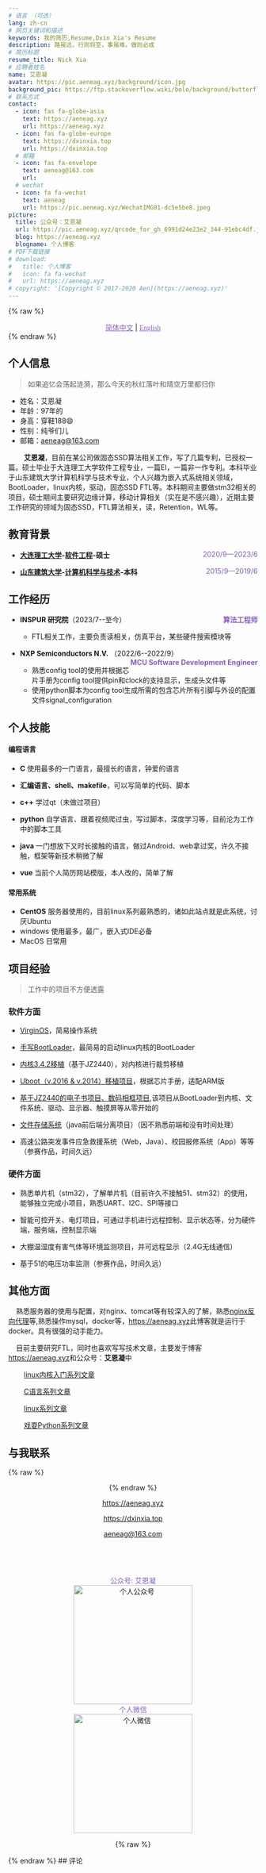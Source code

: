 ```yaml
---
# 语言 （可选）
lang: zh-cn
# 网页关键词和描述
keywords: 我的简历,Resume,Dxin Xia's Resume
description: 路虽远，行则将至，事虽难，做则必成
# 简历标题
resume_title: Nick Xia
# 应聘者姓名
name: 艾恩凝
avatar: https://pic.aeneag.xyz/background/icon.jpg
background_pic: https://ftp.stackoverflow.wiki/bolo/background/butterfly/4.jpg
# 联系方式
contact:
  - icon: fas fa-globe-asia
    text: https://aeneag.xyz
    url: https://aeneag.xyz
  - icon: fas fa-globe-europe
    text: https://dxinxia.top
    url: https://dxinxia.top    
  # 邮箱
  - icon: fas fa-envelope
    text: aeneag@163.com
    url:   
  # wechat
  - icon: fa fa-wechat
    text: aeneag
    url: https://pic.aeneag.xyz/WechatIMG91-dc5e5be8.jpeg
picture:
  title: 公众号：艾恩凝
  url: https://pic.aeneag.xyz/qrcode_for_gh_6991d24e23e2_344-91ebc4df.jpg
  blog: https://aeneag.xyz
  blogname: 个人博客
# PDF下载链接
# download:
#   title: 个人博客
#   icon: fa fa-wechat
#   url: https://aeneag.xyz
# copyright: '[Copyright © 2017-2020 Aen](https://aeneag.xyz)'
---
```


{% raw %}
<center>
<a style="color:#845ec2;font-family: Times New Roman;" href='/'>简体中文</a> | <a style="color:#845ec2;font-family: Times New Roman;" href='/en-us/'>English</a>
</center>
{% endraw %}

## <i class="fas fa-flag"></i> 个人信息 
<!-- ## <i class="fa fa-id-card-o"></i> 个人信息  -->
> 如果追忆会荡起涟漪，那么今天的秋红落叶和晴空万里都归你

- 姓名：艾恩凝
- 年龄：97年的
- 身高：穿鞋188😄
- 性别：纯爷们儿
- 邮箱：aeneag@163.com

&nbsp;&nbsp;&nbsp;&nbsp;&nbsp;&nbsp;&nbsp;&nbsp;**艾恩凝**，目前在某公司做固态SSD算法相关工作，写了几篇专利，已授权一篇。硕士毕业于大连理工大学软件工程专业，一篇EI，一篇非一作专利。本科毕业于山东建筑大学计算机科学与技术专业，个人兴趣为嵌入式系统相关领域，BootLoader，linux内核，驱动，固态SSD FTL等。本科期间主要做stm32相关的项目，硕士期间主要研究边缘计算，移动计算相关（实在是不感兴趣），近期主要工作研究的领域为固态SSD，FTL算法相关，读，Retention，WL等。



## <i class="fas fa-user-graduate"></i> 教育背景



* **[大连理工大学](https://www.dlut.edu.cn/)-[软件工程](https://ss.dlut.edu.cn/)-硕士**  <a style="float:right; color: #845ec2; width:auto;">2020/9—2023/6</a>

* **[山东建筑大学](https://www.sdjzu.edu.cn/)-[计算机科学与技术](https://www.sdjzu.edu.cn/jsjkx/)-本科**  <a style="float:right; color: #845ec2; width:auto;">2015/9—2019/6</a>
<!-- <p align="right">2020/9—2023/6</p> -->

## <i class="fa fa-tags"></i> 工作经历

* **INSPUR 研究院**（2023/7--至今）  <a style="float:right; color: #845ec2; width:auto;">**算法工程师**</a>

  * FTL相关工作，主要负责读相关，仿真平台，某些硬件搜索模块等

* **NXP Semiconductors N.V.** （2022/6--2022/9） <a style="float:right; color: #845ec2; width:auto;">**MCU Software Development Engineer**</a>

  * 熟悉config tool的使用并根据芯片手册为config tool提供pin和clock的支持显示，生成头文件等
  * 使用python脚本为config tool生成所需的包含芯片所有引脚与外设的配置文件signal_configuration

##  <i class="fa fa-star"></i> 个人技能

#### 编程语言
* **C** 使用最多的一门语言，最擅长的语言，钟爱的语言

* **汇编语言、shell、makefile**，可以写简单的代码、脚本
* **c++** 学过qt（未做过项目）
* **python** 自学语言、跟着视频爬过虫，写过脚本，深度学习等，目前沦为工作中的脚本工具
* **java** 一门想放下又时长接触的语言，做过Android、web拿过奖，许久不接触，框架等新技术稍微了解
* **vue** 当前个人简历网站模版，本人改的，简单了解

#### 常用系统
* **CentOS** 服务器使用的，目前linux系列最熟悉的，诸如此站点就是此系统，讨厌Ubuntu
* windows 使用最多，最广，嵌入式IDE必备
* MacOS 日常用


## <i class="fas fa-award"></i> 项目经验

> 工作中的项目不方便透露

### 软件方面
* [VirginOS<i class="fa fa-hand-o-left"></i>](https://aeneag.xyz/virginOS)，简易操作系统
* [手写BootLoader<i class="fa fa-hand-o-left"></i>](https://aeneag.xyz/articles/2021/05/25/1621910793955.html)，最简易的启动linux内核的BootLoader
* [内核3.4.2移植](https://aeneag.xyz/articles/2021/06/08/1623160617353.html)（基于JZ2440），对内核进行裁剪移植
* [Uboot（v.2016 & v.2014）移植项目<i class="fa fa-hand-o-left"></i>](https://aeneag.xyz/articles/2021/06/04/1622783443968.html)，根据芯片手册，适配ARM版
* [基于JZ2440的电子书项目、数码相框项目<i class="fa fa-hand-o-left"></i>](https://aeneag.xyz/articles/2021/07/14/1626262712552.html),该项目从BootLoader到内核、文件系统、驱动、显示器、触摸屏等从零开始的
* [文件存储系统<i class="fa fa-hand-o-left"></i>](https://aeneag.xyz/articles/2021/04/13/1618294064331.html)（java前后端分离项目）（因不熟悉前端和没有时间处理）

* 高速公路突发事件应急救援系统（Web，Java）、校园报修系统（App）等等（参赛作品，时间久远）

### 硬件方面
* 熟悉单片机（stm32），了解单片机（目前许久不接触51、stm32）的使用，能够独立完成小项目，熟悉UART、I2C、SPI等接口
* 智能可控开关、电灯项目，可通过手机进行远程控制、显示状态等，分为硬件端，服务端，控制显示端
* 大棚温湿度有害气体等环境监测项目，并可远程显示（2.4G无线通信）

* 基于51的电压功率监测（参赛作品，时间久远）

## <i class="fa fa-mail-forward"></i>其他方面

&nbsp;&nbsp;&nbsp;&nbsp;熟悉服务器的使用与配置，对nginx、tomcat等有较深入的了解，熟悉[nginx反向代理<i class="fa fa-hand-o-left"></i>](https://mp.weixin.qq.com/s/KTW-sqGxSAf0rEfSQn91Kg)等,熟悉操作mysql，docker等，[https://aeneag.xyz<i class="fa fa-hand-o-left"></i>](https://aeneag.xyz)此博客就是运行于docker。具有很强的动手能力。

&nbsp;&nbsp;&nbsp;&nbsp;目前主要研究FTL，同时也喜欢写写技术文章，主要发于博客[https://aeneag.xyz<i class="fa fa-hand-o-left"></i>](https://aeneag.xyz)和公众号：**艾恩凝**中

&nbsp;&nbsp;&nbsp;&nbsp;&nbsp;&nbsp;&nbsp;&nbsp;[linux内核入门系列文章<i class="fa fa-hand-o-left"></i>](https://mp.weixin.qq.com/mp/appmsgalbum?__biz=MzkwMzIzODIzNA==&action=getalbum&album_id=2037048996593975300#wechat_redirect)

&nbsp;&nbsp;&nbsp;&nbsp;&nbsp;&nbsp;&nbsp;&nbsp;[C语言系列文章<i class="fa fa-hand-o-left"></i>](https://mp.weixin.qq.com/mp/appmsgalbum?__biz=MzkwMzIzODIzNA==&action=getalbum&album_id=2090455610793181186#wechat_redirect)

&nbsp;&nbsp;&nbsp;&nbsp;&nbsp;&nbsp;&nbsp;&nbsp;[linux系列文章<i class="fa fa-hand-o-left"></i>](https://mp.weixin.qq.com/mp/appmsgalbum?__biz=MzkwMzIzODIzNA==&action=getalbum&album_id=2068779356419571716#wechat_redirect)

&nbsp;&nbsp;&nbsp;&nbsp;&nbsp;&nbsp;&nbsp;&nbsp;[戏耍Python系列文章<i class="fa fa-hand-o-left"></i>](https://mp.weixin.qq.com/mp/appmsgalbum?__biz=MzkwMzIzODIzNA==&action=getalbum&album_id=2115067707141177347#wechat_redirect)

## <i class="fas fa-phone-alt"></i> 与我联系


{% raw %}
<center>
{% endraw %}

<a style="font-size:1.2em; color: #845ec2; width:auto;" href="https://aeneag.xyz">https://aeneag.xyz<i class="fa fa-hand-o-left"></i></a>

<a style="font-size:1.3em;  color: #845ec2; width:auto;" href="https://dxinxia.top">https://dxinxia.top<i class="fa fa-hand-o-left"></i></a>

<a style="font-size:1.2em;  color: #845ec2; width:auto;">aeneag@163.com</a>


<br>
<div >
            <a href="https://github.com/aeneag"
               title="https://github.com/aeneag"
               target="_blank" rel="noopener nofollow"
               style="color: #000; width:auto;">
              <i class="fa fa-github-square fa-2x"></i>
            </a> &nbsp;&nbsp;&nbsp;
            <a href="tencent://message/?uin=1500133652"
               title="1500133652"
               target="_blank"
               rel="noopener nofollow"
               style="color: #000; width:auto;">
                <i class="fa fa-qq fa-2x"></i>
            </a>&nbsp;&nbsp;&nbsp;
            <a href="javascript:alert('wechat：aeneag')"
               title="aeneag"style="color: #000; width:auto;">
                <i class="fa fa-weixin fa-2x"></i>
            </a>
</div><br>
<div style="text-algin:center;margin-top:10px;">
<a style=" display: block;color:#845ec2">公众号: 艾恩凝</a>
<img style="height: 240px;width: 240px; " src="https://pic.aeneag.xyz/qrcode_for_gh_6991d24e23e2_344-91ebc4df.jpg" alt="个人公众号">
</div>
<div >
<a style=" display: block;color:#845ec2">个人微信</a>
<img style="height: 240px;width: 240px; " src="https://pic.aeneag.xyz/WechatIMG91-dc5e5be8.jpeg" alt="个人微信">
</div>

{% raw %}
</center>
{% endraw %}
## 评论


